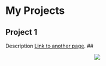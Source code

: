 # My Projects

## Project 1 
Description 
[Link to another page](./another-page.html).
##<center><img src="images/financial_modeling.jpg"/></center> 

